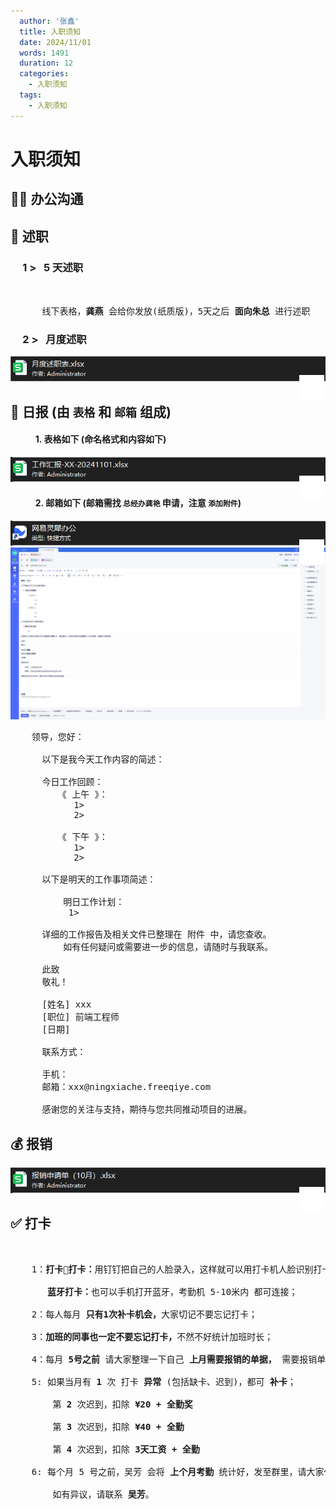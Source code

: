 ```yaml
---
  author: '张鑫'
  title: 入职须知
  date: 2024/11/01
  words: 1491
  duration: 12
  categories:
    - 入职须知
  tags:
    - 入职须知
---
```


<BackTop />

<script setup>
import { defineAsyncComponent } from "vue";
import { INTERNAL_SOFT } from './data'
const VueOfficeExcel = defineAsyncComponent(() => import("@vue-office/excel"));
import '@vue-office/excel/lib/index.css'
</script>

<style>
a {
  position: relative;
}

.download-svg {
  position: absolute;
  top: 4px;
  right: 2px;
}
</style>

# 入职须知

## 👨‍⚖️ 办公沟通

<MNavLinks v-for="{title, items} in INTERNAL_SOFT" :title="title" :items="items" />

## 💪 述职

### &nbsp;&nbsp;&nbsp;&nbsp; 1 > &nbsp; <b class="text-[red]">5 天述职</b>

<pre>


      线下表格，<b class="text-[red]">龚燕</b> 会给你发放(纸质版)，5天之后 <b class="text-[red]">面向朱总</b> 进行述职
</pre>

### &nbsp;&nbsp;&nbsp;&nbsp; 2 > &nbsp; <b class="text-[red]">月度述职</b>

<a href="/excel/月度述职表.xlsx" download="月度述职表.xlsx" target="view_window">
  <img src="/images/download.svg" class="download-svg" />
  <img src="/images/月度述职表.png" class="my-[30px] w-[calc(100%_-_40px)] ml-[40px]" />
</a>

<VueOfficeExcel src="/excel/月度述职表.xlsx" style="height: 100vh" class="w-[calc(100%_-_40px)] ml-[40px] mt-[20px]" />

## 📰 日报 (由 **`表格`** 和 **`邮箱`** 组成)

#### &nbsp;&nbsp;&nbsp;&nbsp;&nbsp;&nbsp;&nbsp;&nbsp;&nbsp;&nbsp;&nbsp; 1. 表格如下 (命名格式和内容如下)

<a href="/excel/工作汇报-xx-20241101.xlsx" download="工作汇报-xx-20241101.xlsx" target="view_window">
  <img src="/images/download.svg" class="download-svg" />
  <img src="/images/daily.png" class="my-[30px] w-[calc(100%_-_40px)] ml-[40px]" />
</a>

<VueOfficeExcel src="/excel/工作汇报-xx-20241101.xlsx" style="height: 100vh" class="w-[calc(100%_-_40px)] ml-[40px]" />

#### &nbsp;&nbsp;&nbsp;&nbsp;&nbsp;&nbsp;&nbsp;&nbsp;&nbsp;&nbsp;&nbsp; 2. 邮箱如下 (邮箱需找 **`总经办龚艳`** 申请，注意 **`添加附件`**)

<a href="https://sirius-release.lx.netease.com/api/pub/client/update/download-windows" download="网易灵犀办公.exe" target="view_window">
  <img src="/images/download.svg" class="download-svg" />
  <img src="/images/网易灵犀办公.png" class="my-[30px] w-[calc(100%_-_40px)] ml-[40px]" />
</a>

<img src="/images/daily-template.png" class="my-[30px] w-[calc(100%_-_40px)] ml-[40px]" />

<pre>
    领导，您好：

      以下是我今天工作内容的简述：

      今日工作回顾：
         《 上午 》：
            1>
            2>

         《 下午 》：
            1>
            2>

      以下是明天的工作事项简述：

          明日工作计划：
           1>

      详细的工作报告及相关文件已整理在 附件 中，请您查收。
          如有任何疑问或需要进一步的信息，请随时与我联系。

      此致
      敬礼！

      [姓名] xxx
      [职位] 前端工程师
      [日期]

      联系方式：

      手机：
      邮箱：xxx@ningxiache.freeqiye.com

      感谢您的关注与支持，期待与您共同推动项目的进展。
</pre>

## 💰 报销

<a href="/excel/报销申请单（10月）.xlsx" download="报销申请单（10月）.xlsx" target="view_window">
  <img src="/images/download.svg" class="download-svg" />
  <img src="/images/报销.png" class="my-[30px] w-[calc(100%_-_40px)] ml-[40px]" />
</a>

<VueOfficeExcel src="/excel/报销申请单（10月）.xlsx" style="height: 100vh" class="w-[calc(100%_-_40px)] ml-[40px] my-[30px]" />

## ✅ 打卡

<pre>


    1：<b class="text-[red]">打卡🐔打卡：</b>用钉钉把自己的人脸录入，这样就可以用打卡机人脸识别打卡；

       <b class="text-[red]">蓝牙打卡：</b>也可以手机打开蓝牙，考勤机 5-10米内 都可连接；

    2：每人每月 <b class="text-[red]">只有1次补卡机会，</b>大家切记不要忘记打卡；

    3：<b class="text-[red]">加班的同事也一定不要忘记打卡，</b>不然不好统计加班时长；

    4：每月 <b class="text-[red]">5号之前</b> 请大家整理一下自己 <b class="text-[red]">上月需要报销的单据，</b> 需要报销单的可以找 <b class="text-[red]">吴芳</b> 领；

    5: 如果当月有 <b class="text-[red]">1</b> 次 打卡 <b class="text-[red]">异常</b> (包括缺卡、迟到)，都可 <b class="text-[red]">补卡</b>；

        第 <b class="text-[red]">2</b> 次迟到，扣除 <b class="text-[red]">¥20 + 全勤奖</b>

        第 <b class="text-[red]">3</b> 次迟到，扣除 <b class="text-[red]">¥40 + 全勤</b>

        第 <b class="text-[red]">4</b> 次迟到，扣除 <b class="text-[red]">3天工资 + 全勤</b>

    6: 每个月 5 号之前，吴芳 会将 <b class="text-[red]">上个月考勤</b> 统计好，发至群里，请大家仔细核对。

        如有异议，请联系 <b class="text-[red]">吴芳</b>。
</pre>
